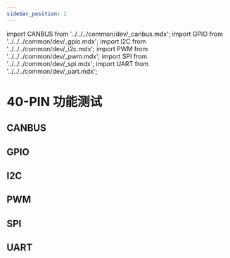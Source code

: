 ```yaml
---
sidebar_position: 1
---
```


import CANBUS from '../../../common/dev/\_canbus.mdx';
import GPIO from '../../../common/dev/\_gpio.mdx';
import I2C from '../../../common/dev/\_i2c.mdx';
import PWM from '../../../common/dev/\_pwm.mdx';
import SPI from '../../../common/dev/\_spi.mdx';
import UART from '../../../common/dev/\_uart.mdx';

# 40-PIN 功能测试

## CANBUS

<CANBUS />

## GPIO

<GPIO product_name="Radxa ROCK 5C" model="rock-5c" gpio_pin="3" gpio_connection="/img/rock5c/led_connection.webp" />

## I2C

<I2C product_name="Radxa ROCK 5C" model="rock-5c" i2c_overlay_name="I2C8-M2" sda_pin="PIN_3" scl_pin="PIN_5" i2c_connection="/img/rock5c/i2c_connection.webp" />

## PWM

<PWM product_name="Radxa ROCK 5C" model="rock-5c" pwm_name="PWM0_M2" pwm_pin="23" pwm_connection="/img/rock5c/pwm_connection.webp" />

## SPI

<SPI product_name="Radxa ROCK 5C" model="rock-5c" spi_overlay_name="spidev on SPI0-M2 over CS0" spidev="/dev/spidev0.0" spi_mosi="29" spi_miso="31" spi_connection="/img/rock5c/spi_connection.webp" />

## UART

<UART product_name="Radxa ROCK 5C" model="rock-5c" uart1_name="UART4-M2" uart_dev1="ttyS4" tx1_pin="PIN_7" rx1_pin="PIN_29" uart2_name="UART6-M1" uart_dev2="ttyS6" tx2_pin="PIN_19" rx2_pin="PIN_21" uart_connection="/img/rock5c/uart_loop.webp" two_uart_connection="/img/rock5c/trans_receive.webp" />
